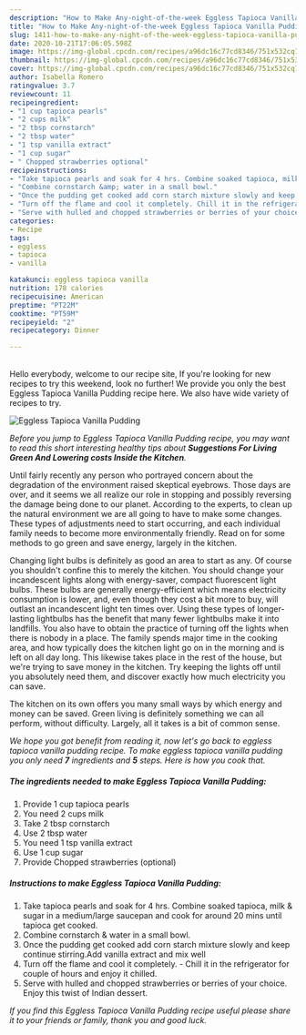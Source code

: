 ```yaml
---
description: "How to Make Any-night-of-the-week Eggless Tapioca Vanilla Pudding"
title: "How to Make Any-night-of-the-week Eggless Tapioca Vanilla Pudding"
slug: 1411-how-to-make-any-night-of-the-week-eggless-tapioca-vanilla-pudding
date: 2020-10-21T17:06:05.598Z
image: https://img-global.cpcdn.com/recipes/a96dc16c77cd8346/751x532cq70/eggless-tapioca-vanilla-pudding-recipe-main-photo.jpg
thumbnail: https://img-global.cpcdn.com/recipes/a96dc16c77cd8346/751x532cq70/eggless-tapioca-vanilla-pudding-recipe-main-photo.jpg
cover: https://img-global.cpcdn.com/recipes/a96dc16c77cd8346/751x532cq70/eggless-tapioca-vanilla-pudding-recipe-main-photo.jpg
author: Isabella Romero
ratingvalue: 3.7
reviewcount: 11
recipeingredient:
- "1 cup tapioca pearls"
- "2 cups milk"
- "2 tbsp cornstarch"
- "2 tbsp water"
- "1 tsp vanilla extract"
- "1 cup sugar"
- " Chopped strawberries optional"
recipeinstructions:
- "Take tapioca pearls and soak for 4 hrs. Combine soaked tapioca, milk &amp; sugar in a medium/large saucepan and cook for around 20 mins until tapioca get cooked."
- "Combine cornstarch &amp; water in a small bowl."
- "Once the pudding get cooked add corn starch mixture slowly and keep continue stirring.Add vanilla extract and mix well"
- "Turn off the flame and cool it completely. Chill it in the refrigerator for couple of hours and enjoy it chilled."
- "Serve with hulled and chopped strawberries or berries of your choice. Enjoy this twist of Indian dessert."
categories:
- Recipe
tags:
- eggless
- tapioca
- vanilla

katakunci: eggless tapioca vanilla 
nutrition: 178 calories
recipecuisine: American
preptime: "PT22M"
cooktime: "PT59M"
recipeyield: "2"
recipecategory: Dinner

---
```

<br>
Hello everybody, welcome to our recipe site, If you're looking for new recipes to try this weekend, look no further! We provide you only the best Eggless Tapioca Vanilla Pudding recipe here. We also have wide variety of recipes to try.
<br>


![Eggless Tapioca Vanilla Pudding](https://img-global.cpcdn.com/recipes/a96dc16c77cd8346/751x532cq70/eggless-tapioca-vanilla-pudding-recipe-main-photo.jpg)

<i>Before you jump to Eggless Tapioca Vanilla Pudding recipe, you may want to read this short interesting healthy tips about 
<strong>Suggestions For Living Green And Lowering costs Inside the Kitchen</strong>.</i>
</br>

Until fairly recently any person who portrayed concern about the degradation of the environment raised skeptical eyebrows. Those days are over, and it seems we all realize our role in stopping and possibly reversing the damage being done to our planet. According to the experts, to clean up the natural environment we are all going to have to make some changes. These types of adjustments need to start occurring, and each individual family needs to become more environmentally friendly. Read on for some methods to go green and save energy, largely in the kitchen.

Changing light bulbs is definitely as good an area to start as any. Of course you shouldn't confine this to merely the kitchen. You should change your incandescent lights along with energy-saver, compact fluorescent light bulbs. These bulbs are generally energy-efficient which means electricity consumption is lower, and, even though they cost a bit more to buy, will outlast an incandescent light ten times over. Using these types of longer-lasting lightbulbs has the benefit that many fewer lightbulbs make it into landfills. You also have to obtain the practice of turning off the lights when there is nobody in a place. The family spends major time in the cooking area, and how typically does the kitchen light go on in the morning and is left on all day long. This likewise takes place in the rest of the house, but we're trying to save money in the kitchen. Try keeping the lights off until you absolutely need them, and discover exactly how much electricity you can save.

The kitchen on its own offers you many small ways by which energy and money can be saved. Green living is definitely something we can all perform, without difficulty. Largely, all it takes is a bit of common sense.


<i>We hope you got benefit from reading it, now let's go back to eggless tapioca vanilla pudding recipe. To make eggless tapioca vanilla pudding you only need <strong>7</strong> ingredients and <strong>5</strong> steps. Here is how you cook that.
</i>

##### The ingredients needed to make Eggless Tapioca Vanilla Pudding:

1. Provide 1 cup tapioca pearls
1. You need 2 cups milk
1. Take 2 tbsp cornstarch
1. Use 2 tbsp water
1. You need 1 tsp vanilla extract
1. Use 1 cup sugar
1. Provide  Chopped strawberries (optional)


##### Instructions to make Eggless Tapioca Vanilla Pudding:

1. Take tapioca pearls and soak for 4 hrs. Combine soaked tapioca, milk &amp; sugar in a medium/large saucepan and cook for around 20 mins until tapioca get cooked.
1. Combine cornstarch &amp; water in a small bowl.
1. Once the pudding get cooked add corn starch mixture slowly and keep continue stirring.Add vanilla extract and mix well
1. Turn off the flame and cool it completely. - Chill it in the refrigerator for couple of hours and enjoy it chilled.
1. Serve with hulled and chopped strawberries or berries of your choice. Enjoy this twist of Indian dessert.


<i>If you find this Eggless Tapioca Vanilla Pudding recipe useful please share it to your friends or family, thank you and good luck.</i>
